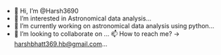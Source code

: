 - 👋 Hi, I’m @Harsh3690
- 👀 I’m interested in Astronomical data analysis...
- 🌱 I’m currently working on astronomical data analysis using python...
- 💞️ I’m looking to collaborate on ...
📫 How to reach me? -> harshbhatt369.hb@gmail.com...

<!---
Harsh3690/Harsh3690 is a ✨ special ✨ repository because its `README.md` (this file) appears on your GitHub profile.
You can click the Preview link to take a look at your changes.
--->
